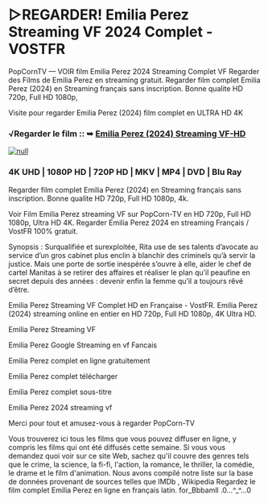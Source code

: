 # ▷REGARDER! Emilia Perez Streaming VF 2024 Complet - VOSTFR

PopCornTV — VOIR film Emilia Perez 2024 Streaming Complet VF Regarder des Films de Emilia Perez en streaming gratuit. Regarder film complet Emilia Perez (2024) en Streaming français sans inscription. Bonne qualite HD 720p, Full HD 1080p,

Visite pour regarder Emilia Perez (2024) film complet en ULTRA HD 4K

### √Regarder le film :: ➥ [Emilia Perez (2024) Streaming VF-HD](https://popcorn-tv.online/fr/movie/974950/emilia-perez)

[![null](https://static.wixstatic.com/media/855a25_043b5abeb4ae4d35ac003198e7fe56ed~mv2.gif)](https://popcorn-tv.online/fr/movie/974950/emilia-perez)

### 4K UHD | 1080P HD | 720P HD | MKV | MP4 | DVD | Blu Ray

Regarder film complet Emilia Perez (2024) en Streaming français sans inscription. Bonne qualite HD 720p, Full HD 1080p, 4k.

Voir Film Emilia Perez streaming VF sur PopCorn-TV en HD 720p, Full HD 1080p, Ultra HD 4K. Regarder Emilia Perez 2024 en streaming Français / VostFR 100% gratuit.

Synopsis : Surqualifiée et surexploitée, Rita use de ses talents d’avocate au service d’un gros cabinet plus enclin à blanchir des criminels qu’à servir la justice. Mais une porte de sortie inespérée s’ouvre à elle, aider le chef de cartel Manitas à se retirer des affaires et réaliser le plan qu’il peaufine en secret depuis des années : devenir enfin la femme qu’il a toujours rêvé d’être.

Emilia Perez Streaming VF Complet HD en Française - VostFR. Emilia Perez (2024) streaming online en entier en HD 720p, Full HD 1080p, 4K Ultra HD.

Emilia Perez Streaming VF

Emilia Perez Google Streaming en vf Fancais

Emilia Perez complet en ligne gratuitement

Emilia Perez complet télécharger

Emilia Perez complet sous-titre

Emilia Perez 2024 streaming vf

Merci pour tout et amusez-vous à regarder PopCorn-TV

Vous trouverez ici tous les films que vous pouvez diffuser en ligne, y compris les films qui ont été diffusés cette semaine. Si vous vous demandez quoi voir sur ce site Web, sachez qu'il couvre des genres tels que le crime, la science, la fi-fi, l'action, la romance, le thriller, la comédie, le drame et le film d'animation.
Nous avons compilé notre liste sur la base de données provenant de sources telles que IMDb , Wikipedia
Regardez le film complet Emilia Perez en ligne en français latin. for_Bbbamll .0...^_^...0
